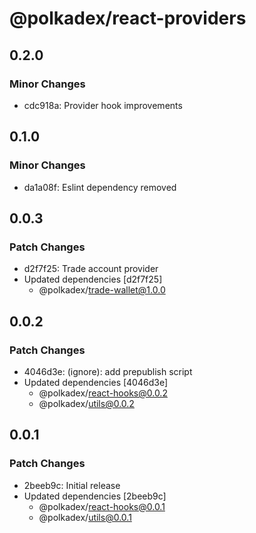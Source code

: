 # @polkadex/react-providers

## 0.2.0

### Minor Changes

- cdc918a: Provider hook improvements

## 0.1.0

### Minor Changes

- da1a08f: Eslint dependency removed

## 0.0.3

### Patch Changes

- d2f7f25: Trade account provider
- Updated dependencies [d2f7f25]
  - @polkadex/trade-wallet@1.0.0

## 0.0.2

### Patch Changes

- 4046d3e: (ignore): add prepublish script
- Updated dependencies [4046d3e]
  - @polkadex/react-hooks@0.0.2
  - @polkadex/utils@0.0.2

## 0.0.1

### Patch Changes

- 2beeb9c: Initial release
- Updated dependencies [2beeb9c]
  - @polkadex/react-hooks@0.0.1
  - @polkadex/utils@0.0.1
